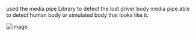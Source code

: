 used the media pipe Library to
detect the lost driver body media pipe able to detect human body or simulated body that looks
like it.


![image](https://user-images.githubusercontent.com/61525054/170824693-bc6d406d-8f24-4370-8c12-82ccf1ad1e79.png)
